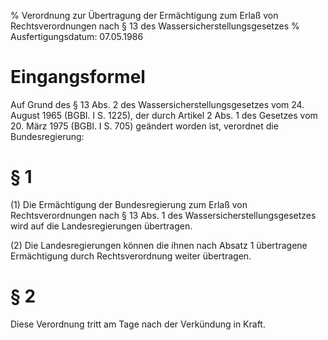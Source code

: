 % Verordnung zur Übertragung der Ermächtigung zum Erlaß von Rechtsverordnungen nach § 13 des Wassersicherstellungsgesetzes
% Ausfertigungsdatum: 07.05.1986
 
# Eingangsformel

Auf Grund des § 13 Abs. 2 des Wassersicherstellungsgesetzes vom 24. August 1965 (BGBl. I S. 1225), der durch Artikel 2 Abs. 1 des Gesetzes vom 20. März 1975 (BGBl. I S. 705) geändert worden ist, verordnet die Bundesregierung:

# § 1

(1) Die Ermächtigung der Bundesregierung zum Erlaß von Rechtsverordnungen nach § 13 Abs. 1 des Wassersicherstellungsgesetzes wird auf die Landesregierungen übertragen.

(2) Die Landesregierungen können die ihnen nach Absatz 1 übertragene Ermächtigung durch Rechtsverordnung weiter übertragen.

# § 2

Diese Verordnung tritt am Tage nach der Verkündung in Kraft.

